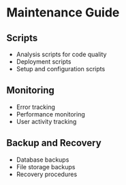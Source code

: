 # Maintenance Guide

## Scripts

- Analysis scripts for code quality
- Deployment scripts
- Setup and configuration scripts

## Monitoring

- Error tracking
- Performance monitoring
- User activity tracking

## Backup and Recovery

- Database backups
- File storage backups
- Recovery procedures

